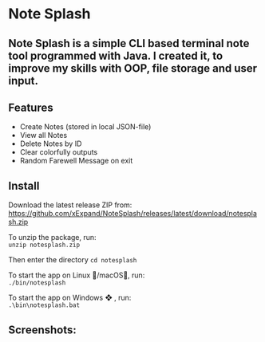 # Note Splash

Note Splash is a simple CLI based terminal note tool programmed with Java.
I created it, to improve my skills with **OOP, file storage and user input.** 
---
## Features

- Create Notes (stored in local JSON-file)
- View all Notes
- Delete Notes by ID
- Clear colorfully outputs
- Random Farewell Message on exit

## Install

Download the latest release ZIP from:  
https://github.com/xExpand/NoteSplash/releases/latest/download/notesplash.zip

To unzip the package, run:  
`unzip notesplash.zip`

Then enter the directory
`cd notesplash`

To start the app on Linux 🐧/macOS🍏, run:  
`./bin/notesplash`

To start the app on Windows ❖ , run:  
`.\bin\notesplash.bat`


## Screenshots:

